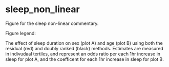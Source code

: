 # sleep_non_linear
Figure for the sleep non-linear commentary.

Figure legend:

The effect of sleep duration on sex (plot A) and age (plot B) using both the residual (red) and doubly ranked (black) methods. Estimates are measured in indivudaal tertiles, and represent an odds ratio per each 1hr increase in sleep for plot A, and the coefficent for each 1hr increase in sleep for plot B.
